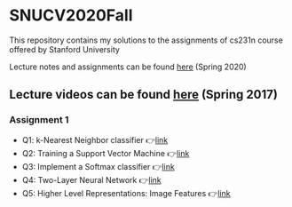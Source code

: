 # SNUCV2020Fall

This repository contains my solutions to the assignments of cs231n course offered by Stanford University 

Lecture notes and assignments can be found [here](http://cs231n.stanford.edu/2020/syllabus.html) (Spring 2020)

Lecture videos can be found [here](https://www.youtube.com/watch?v=vT1JzLTH4G4&list=PL3FW7Lu3i5JvHM8ljYj-zLfQRF3EO8sYv&ab_channel=StanfordUniversitySchoolofEngineering) (Spring 2017)
---

### Assignment 1

* Q1: k-Nearest Neighbor classifier 
👉[link](https://github.com/swc0620/cs231n/blob/master/assignment1/knn.ipynb)
* Q2: Training a Support Vector Machine 
👉[link](https://github.com/swc0620/cs231n/blob/master/assignment1/svm.ipynb)
* Q3: Implement a Softmax classifier 
👉[link](https://github.com/swc0620/cs231n/blob/master/assignment1/softmax.ipynb)
* Q4: Two-Layer Neural Network 
👉[link](https://github.com/swc0620/cs231n/blob/master/assignment1/two_layer_net.ipynb)
* Q5: Higher Level Representations: Image Features 
👉[link](https://github.com/swc0620/cs231n/blob/master/assignment1/features.ipynb)

